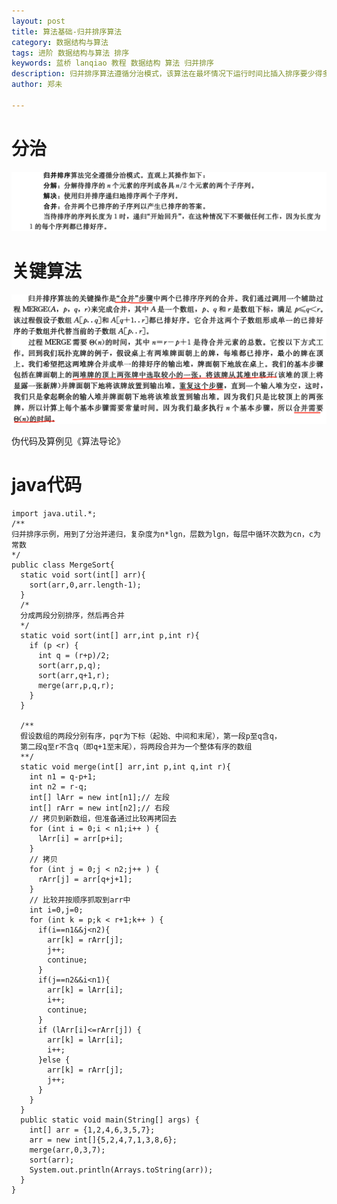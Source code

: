 ```yaml
---
layout: post
title: 算法基础-归并排序算法
category: 数据结构与算法
tags: 进阶 数据结构与算法 排序
keywords: 蓝桥 lanqiao 教程 数据结构 算法 归并排序
description: 归并排序算法遵循分治模式，该算法在最坏情况下运行时间比插入排序要少得多。
author: 郑未

---
```

# 分治

![Alt text](/public/img/algorithm/merge-1.png)

# 关键算法

![Alt text](/public/img/algorithm/merge-2.png)

伪代码及算例见《算法导论》

# java代码

    import java.util.*;
    /**
    归并排序示例，用到了分治并递归，复杂度为n*lgn，层数为lgn，每层中循环次数为cn，c为常数
    */
    public class MergeSort{
      static void sort(int[] arr){
        sort(arr,0,arr.length-1);
      }
      /*
      分成两段分别排序，然后再合并
      */
      static void sort(int[] arr,int p,int r){
        if (p <r) {
          int q = (r+p)/2;
          sort(arr,p,q);
          sort(arr,q+1,r);
          merge(arr,p,q,r);
        }
      }

      /**
      假设数组的两段分别有序，pqr为下标（起始、中间和末尾），第一段p至q含q，
      第二段q至r不含q（即q+1至末尾），将两段合并为一个整体有序的数组
      **/
      static void merge(int[] arr,int p,int q,int r){
        int n1 = q-p+1;
        int n2 = r-q;
        int[] lArr = new int[n1];// 左段
        int[] rArr = new int[n2];// 右段
        // 拷贝到新数组，但准备通过比较再拷回去
        for (int i = 0;i < n1;i++ ) {
          lArr[i] = arr[p+i];
        }
        // 拷贝
        for (int j = 0;j < n2;j++ ) {
          rArr[j] = arr[q+j+1];
        }
        // 比较并按顺序抓取到arr中
        int i=0,j=0;
        for (int k = p;k < r+1;k++ ) {
          if(i==n1&&j<n2){
            arr[k] = rArr[j];
            j++;
            continue;
          }
          if(j==n2&&i<n1){
            arr[k] = lArr[i];
            i++;
            continue;
          }
          if (lArr[i]<=rArr[j]) {
            arr[k] = lArr[i];
            i++;
          }else {
            arr[k] = rArr[j];
            j++;
          }
        }
      }
      public static void main(String[] args) {
        int[] arr = {1,2,4,6,3,5,7};
        arr = new int[]{5,2,4,7,1,3,8,6};
        merge(arr,0,3,7);
        sort(arr);
        System.out.println(Arrays.toString(arr));
      }
    }